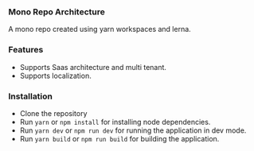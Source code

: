 ### Mono Repo Architecture
A mono repo created using yarn workspaces and lerna.

### Features
- Supports Saas architecture and multi tenant.
- Supports localization.

### Installation
- Clone the repository
- Run `yarn` or `npm install` for installing node dependencies.
- Run `yarn dev` or `npm run dev` for running the application in dev mode.
- Run `yarn build` or `npm run build` for building the application.